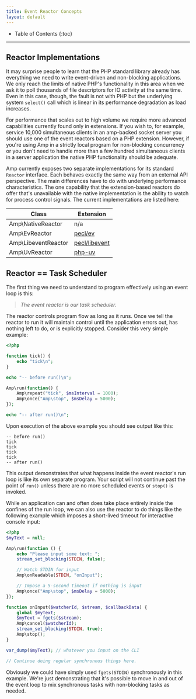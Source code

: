 ```yaml
---
title: Event Reactor Concepts
layout: default
---
```


* Table of Contents
{:toc}

---

## Reactor Implementations

It may surprise people to learn that the PHP standard library already has everything we need to write event-driven and non-blocking applications. We only reach the limits of native PHP's functionality in this area when we ask it to poll thousands of file descriptors for IO activity at the same time. Even in this case, though, the fault is not with PHP but the underlying system `select()` call which is linear in its performance  degradation as load increases.

For performance that scales out to high volume we require more advanced capabilities currently found only in extensions. If you wish to, for example, service 10,000 simultaneous clients in an amp-backed socket server you should use one of the event reactors based on a PHP extension. However, if you're using Amp in a strictly local program for non-blocking concurrency or you don't need to handle more than a few hundred simultaneous clients in a server application the native PHP functionality should be adequate.

Amp currently exposes two separate implementations for its standard `Reactor` interface. Each behaves exactly the same way from an external API perspective. The main differences have to do with underlying performance characteristics. The one capability that the extension-based reactors do offer that's unavailable with the native implementation is the ability to watch for process control signals. The current implementations are listed here:

| Class                 | Extension                                             |
| --------------------- | ----------------------------------------------------- |
| Amp\NativeReactor     | n/a                                                   |
| Amp\EvReactor         | [pecl/ev](https://pecl.php.net/package/ev)            |
| Amp\LibeventReactor   | [pecl/libevent](https://pecl.php.net/package/libevent)|
| Amp\UvReactor         | [php-uv](https://github.com/bwoebi/php-uv)            |


## Reactor == Task Scheduler

The first thing we need to understand to program effectively using an event loop is this:

> *The event reactor is our task scheduler.*

The reactor controls program flow as long as it runs. Once we tell the reactor to run it will
maintain control until the application errors out, has nothing left to do, or is explicitly
stopped. Consider this very simple example:

```php
<?php

function tick() {
    echo "tick\n";
}

echo "-- before run()\n";

Amp\run(function() {
    Amp\repeat("tick", $msInterval = 1000);
    Amp\once("Amp\stop", $msDelay = 5000);
});

echo "-- after run()\n";
```

Upon execution of the above example you should see output like this:

```plain
-- before run()
tick
tick
tick
tick
-- after run()
```

This output demonstrates that what happens inside the event reactor's run loop is like its own separate program. Your script will not continue past the point of `run()` unless there are no more scheduled events or `stop()` is invoked.

While an application can and often does take place entirely inside the confines of the run loop, we can also use the reactor to do things like the following example which imposes a short-lived timeout for interactive console input:

```php
<?php
$myText = null;

Amp\run(function () {
    echo "Please input some text: ";
    stream_set_blocking(STDIN, false);

    // Watch STDIN for input
    Amp\onReadable(STDIN, "onInput");

    // Impose a 5-second timeout if nothing is input
    Amp\once("Amp\stop", $msDelay = 5000);
});

function onInput($watcherId, $stream, $callbackData) {
    global $myText;
    $myText = fgets($stream);
    Amp\cancel($watcherId);
    stream_set_blocking(STDIN, true);
    Amp\stop();
}

var_dump($myText); // whatever you input on the CLI

// Continue doing regular synchronous things here.
```

Obviously we could have simply used `fgets(STDIN)` synchronously in this example. We're just demonstrating that it's possible to move in and out of the event loop to mix synchronous tasks with non-blocking tasks as needed.
